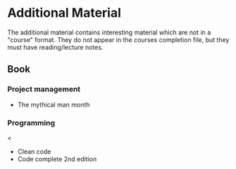 # Additional Material

The additional material contains interesting material which are not in a "course" format.
They do not appear in the courses completion file, but they must have reading/lecture notes.

## Book

### Project management

- The mythical man month


### Programming 
<
- Clean code
- Code complete 2nd edition

